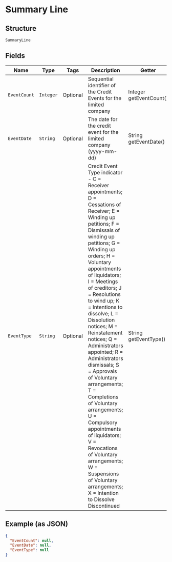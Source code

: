 
# Summary Line

## Structure

`SummaryLine`

## Fields

| Name | Type | Tags | Description | Getter | Setter |
|  --- | --- | --- | --- | --- | --- |
| `EventCount` | `Integer` | Optional | Sequential identifier of the Credit Events for the limited company | Integer getEventCount() | setEventCount(Integer eventCount) |
| `EventDate` | `String` | Optional | The date for the credit event for the limited company (yyyy-mm-dd) | String getEventDate() | setEventDate(String eventDate) |
| `EventType` | `String` | Optional | Credit Event Type indicator - C = Receiver appointments; D = Cessations of Receiver; E = Winding up petitions; F = Dismissals of winding up petitions; G = Winding up orders; H = Voluntary appointments of liquidators; I = Meetings of creditors; J = Resolutions to wind up; K = Intentions to dissolve; L = Dissolution notices; M = Reinstatement notices; Q = Administrators appointed; R = Administrators dismissals; S = Approvals of Voluntary arrangements; T = Completions of Voluntary arrangements; U = Compulsory appointments of liquidators; V = Revocations of Voluntary arrangements; W = Suspensions of Voluntary arrangements; X = Intention to Dissolve Discontinued | String getEventType() | setEventType(String eventType) |

## Example (as JSON)

```json
{
  "EventCount": null,
  "EventDate": null,
  "EventType": null
}
```

